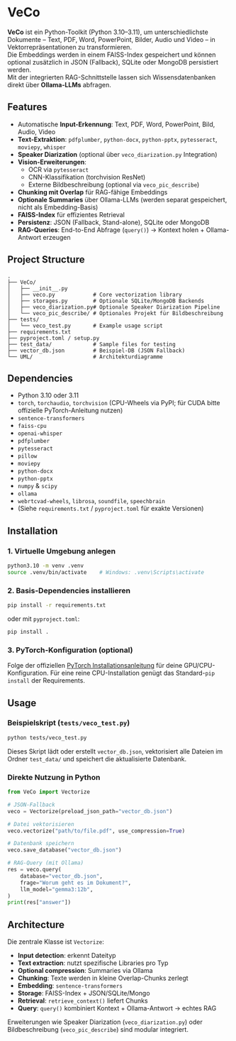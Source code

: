 # VeCo

**VeCo** ist ein Python-Toolkit (Python 3.10–3.11), um unterschiedlichste Dokumente – Text, PDF, Word, PowerPoint, Bilder, Audio und Video – in Vektor­repräsentationen zu transformieren.  
Die Embeddings werden in einem FAISS-Index gespeichert und können optional zusätzlich in JSON (Fallback), SQLite oder MongoDB persistiert werden.  
Mit der integrierten RAG-Schnittstelle lassen sich Wissensdatenbanken direkt über **Ollama-LLMs** abfragen.

## Features

- Automatische **Input-Erkennung**: Text, PDF, Word, PowerPoint, Bild, Audio, Video
- **Text-Extraktion**: `pdfplumber`, `python-docx`, `python-pptx`, `pytesseract`, `moviepy`, `whisper`
- **Speaker Diarization** (optional über `veco_diarization.py` Integration)
- **Vision-Erweiterungen**:
  - OCR via `pytesseract`
  - CNN-Klassifikation (torchvision ResNet)
  - Externe Bildbeschreibung (optional via `veco_pic_describe`)
- **Chunking mit Overlap** für RAG-fähige Embeddings
- **Optionale Summaries** über Ollama-LLMs (werden separat gespeichert, nicht als Embedding-Basis)
- **FAISS-Index** für effizientes Retrieval
- **Persistenz**: JSON (Fallback, Stand-alone), SQLite oder MongoDB
- **RAG-Queries**: End-to-End Abfrage (`query()`) → Kontext holen + Ollama-Antwort erzeugen

## Project Structure

```
.
├── VeCo/
│   ├── __init__.py
│   ├── veco.py            # Core vectorization library
│   ├── storages.py        # Optionale SQLite/MongoDB Backends
│   ├── veco_diarization.py# Optionale Speaker Diarization Pipeline
│   └── veco_pic_describe/ # Optionales Projekt für Bildbeschreibung
├── tests/
│   └── veco_test.py       # Example usage script
├── requirements.txt
├── pyproject.toml / setup.py
├── test_data/             # Sample files for testing
├── vector_db.json         # Beispiel-DB (JSON Fallback)
└── UML/                   # Architekturdiagramme
```

## Dependencies

- Python 3.10 oder 3.11
- `torch`, `torchaudio`, `torchvision` (CPU-Wheels via PyPI; für CUDA bitte offizielle PyTorch-Anleitung nutzen)
- `sentence-transformers`
- `faiss-cpu`
- `openai-whisper`
- `pdfplumber`
- `pytesseract`
- `pillow`
- `moviepy`
- `python-docx`
- `python-pptx`
- `numpy` & `scipy`
- `ollama`
- `webrtcvad-wheels`, `librosa`, `soundfile`, `speechbrain`
- (Siehe `requirements.txt` / `pyproject.toml` für exakte Versionen)

## Installation

### 1. Virtuelle Umgebung anlegen

```bash
python3.10 -m venv .venv
source .venv/bin/activate    # Windows: .venv\Scripts\activate
```

### 2. Basis-Dependencies installieren

```bash
pip install -r requirements.txt
```

oder mit `pyproject.toml`:

```bash
pip install .
```

### 3. PyTorch-Konfiguration (optional)

Folge der offiziellen [PyTorch Installationsanleitung](https://pytorch.org/get-started/locally/) für deine GPU/CPU-Konfiguration. Für eine reine CPU-Installation genügt das Standard-`pip install` der Requirements.

## Usage

### Beispielskript (`tests/veco_test.py`)

```bash
python tests/veco_test.py
```

Dieses Skript lädt oder erstellt `vector_db.json`, vektorisiert alle Dateien im Ordner `test_data/` und speichert die aktualisierte Datenbank.

### Direkte Nutzung in Python

```python
from VeCo import Vectorize

# JSON-Fallback
veco = Vectorize(preload_json_path="vector_db.json")

# Datei vektorisieren
veco.vectorize("path/to/file.pdf", use_compression=True)

# Datenbank speichern
veco.save_database("vector_db.json")

# RAG-Query (mit Ollama)
res = veco.query(
    database="vector_db.json",
    frage="Worum geht es im Dokument?",
    llm_model="gemma3:12b",
)
print(res["answer"])
```

## Architecture

Die zentrale Klasse ist `Vectorize`:

- **Input detection**: erkennt Dateityp
- **Text extraction**: nutzt spezifische Libraries pro Typ
- **Optional compression**: Summaries via Ollama
- **Chunking**: Texte werden in kleine Overlap-Chunks zerlegt
- **Embedding**: `sentence-transformers`
- **Storage**: FAISS-Index + JSON/SQLite/Mongo
- **Retrieval**: `retrieve_context()` liefert Chunks
- **Query**: `query()` kombiniert Kontext + Ollama-Antwort → echtes RAG

Erweiterungen wie Speaker Diarization (`veco_diarization.py`) oder Bildbeschreibung (`veco_pic_describe`) sind modular integriert.
